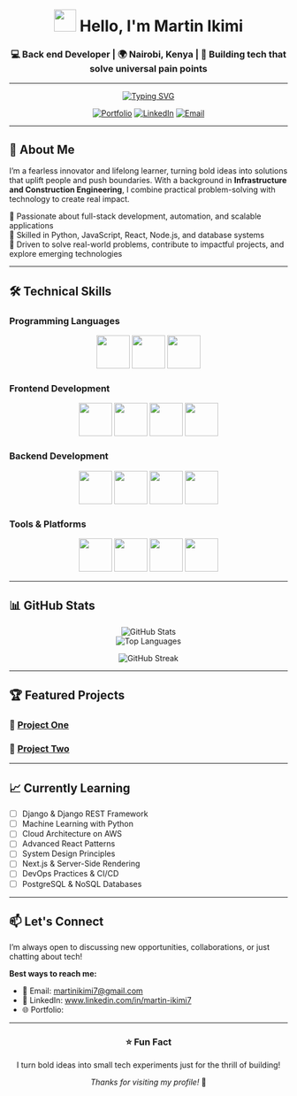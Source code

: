 <!-- Header Section -->
<div align="center">

# <img src="https://media.giphy.com/media/hvRJCLFzcasrR4ia7z/giphy.gif" width="40px" /> Hello, I'm **Martin Ikimi**

### 💻 Back end Developer | 🌍 Nairobi, Kenya | 🚀 Building tech that solve universal pain points  

---

<!-- Typing Animation -->
[![Typing SVG](https://readme-typing-svg.herokuapp.com?size=24&duration=4000&color=36BCF7&center=true&vCenter=true&width=600&lines=Fearless+Innovator+💡;Full-Stack+Developer+💻;Tech+Problem+Solver+🚀;Lifelong+Learner+📚)](https://git.io/typing-svg)

[![Portfolio](https://img.shields.io/badge/🌐_Portfolio-000000?style=for-the-badge)](https://yourportfolio.com)
[![LinkedIn](https://img.shields.io/badge/💼_LinkedIn-0A66C2?style=for-the-badge)](https://www.linkedin.com/in/martin-ikimi7)
[![Email](https://img.shields.io/badge/📧_Email-EA4335?style=for-the-badge)](mailto:martinikimi7@gmail.com)

</div>

---

## 📖 About Me  

I’m a fearless innovator and lifelong learner, turning bold ideas into solutions that uplift people and push boundaries. With a background in **Infrastructure and Construction Engineering**, I combine practical problem-solving with technology to create real impact.  

🔹 Passionate about full-stack development, automation, and scalable applications  
🔹 Skilled in Python, JavaScript, React, Node.js, and database systems  
🔹 Driven to solve real-world problems, contribute to impactful projects, and explore emerging technologies  

---

## 🛠️ Technical Skills  

### Programming Languages  
<p align="center">
  <img src="https://img.shields.io/badge/Python-3776AB?style=flat-square&logo=python&logoColor=white" height="60" />
  <img src="https://img.shields.io/badge/JavaScript-F7DF1E?style=flat-square&logo=javascript&logoColor=black" height="60" />
  <img src="https://img.shields.io/badge/TypeScript-3178C6?style=flat-square&logo=typescript&logoColor=white" height="60" />
</p>

### Frontend Development  
<p align="center">
  <img src="https://img.shields.io/badge/React-61DAFB?style=flat-square&logo=react&logoColor=black" height="60" />
  <img src="https://img.shields.io/badge/Vue.js-4FC08D?style=flat-square&logo=vue.js&logoColor=white" height="60" />
  <img src="https://img.shields.io/badge/HTML5-E34F26?style=flat-square&logo=html5&logoColor=white" height="60" />
  <img src="https://img.shields.io/badge/CSS3-1572B6?style=flat-square&logo=css3&logoColor=white" height="60" />
</p>

### Backend Development  
<p align="center">
  <img src="https://img.shields.io/badge/Node.js-339933?style=flat-square&logo=node.js&logoColor=white" height="60" />
  <img src="https://img.shields.io/badge/Express-000000?style=flat-square&logo=express&logoColor=white" height="60" />
  <img src="https://img.shields.io/badge/Django-092E20?style=flat-square&logo=django&logoColor=white" height="60" />
  <img src="https://img.shields.io/badge/Flask-000000?style=flat-square&logo=flask&logoColor=white" height="60" />
</p>

### Tools & Platforms  
<p align="center">
  <img src="https://img.shields.io/badge/Git-F05032?style=flat-square&logo=git&logoColor=white" height="60" />
  <img src="https://img.shields.io/badge/Docker-2496ED?style=flat-square&logo=docker&logoColor=white" height="60" />
  <img src="https://img.shields.io/badge/AWS-232F3E?style=flat-square&logo=amazon-aws&logoColor=white" height="60" />
  <img src="https://img.shields.io/badge/PostgreSQL-4169E1?style=flat-square&logo=postgresql&logoColor=white" height="60" />
</p>

---

## 📊 GitHub Stats  

<div align="center">

![GitHub Stats](https://github-readme-stats.vercel.app/api?username=Martinikimi&show_icons=true&theme=radical&hide_border=true&include_all_commits=true)  
![Top Languages](https://github-readme-stats.vercel.app/api/top-langs/?username=Martinikimi&layout=compact&theme=radical&hide_border=true)

![GitHub Streak](https://github-readme-streak-stats.herokuapp.com/?user=Martinikimi&theme=radical&hide_border=true)

</div>

---

## 🏆 Featured Projects  

### 🎯 [Project One](https://github.com/YOUR_USERNAME/project-one)  


### 🚀 [Project Two](https://github.com/YOUR_USERNAME/project-two)  
 

---

## 📈 Currently Learning  

- [ ] Django & Django REST Framework  
- [ ] Machine Learning with Python  
- [ ] Cloud Architecture on AWS  
- [ ] Advanced React Patterns  
- [ ] System Design Principles  
- [ ] Next.js & Server-Side Rendering  
- [ ] DevOps Practices & CI/CD  
- [ ] PostgreSQL & NoSQL Databases  

---

## 📫 Let's Connect  

I’m always open to discussing new opportunities, collaborations, or just chatting about tech!  

**Best ways to reach me:**  
- 📧 Email: martinikimi7@gmail.com  
- 💼 LinkedIn: www.linkedin.com/in/martin-ikimi7  
- 🌐 Portfolio:  

---

<div align="center">

### ⭐ Fun Fact  
I turn bold ideas into small tech experiments just for the thrill of building!  

*Thanks for visiting my profile!* 🚀  

</div>



